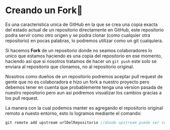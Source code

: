 # **Creando un Fork🍴**

Es una caracteristica unica de GitHub en la que se crea una copia exacta del estado actual de un repositorio directamente en GitHub, este repositorio podra servir como otro origen y se podra clonar (como cualquier otra repositorio) en pocas palabras, lo podremos utilizar como un git cualquiera.

Si hacemos **Fork** de un repositorio donde no seamos colaboradores lo unico que estamos haciendo es una copia del repositorio en ese momento, haciendo asi que si nosotros tratamos de hacer un `git push` este solo se enviara al repositorio que clonamos, no al repositorio original.

Nosotros como dueños de un repositorio podremos aceptar pull request de gente que no es colaboradora e hizo un fork a nuestro proyecto pero debemos tener en cuenta que probablemente tenga una version pasada de nuestro repositorio pero aun asi podremos visualizar los cambios gracias a los pull request.

La manera con la cual podemos manter es agregando el repositorio original remoto a nuesto entorno, esto lo logramos mediante el comando:

```js
git remote add upstream urlDelRepositorio //donde upstream puede ser cualquier nombre pero por convencion se utiliza upstream
```
